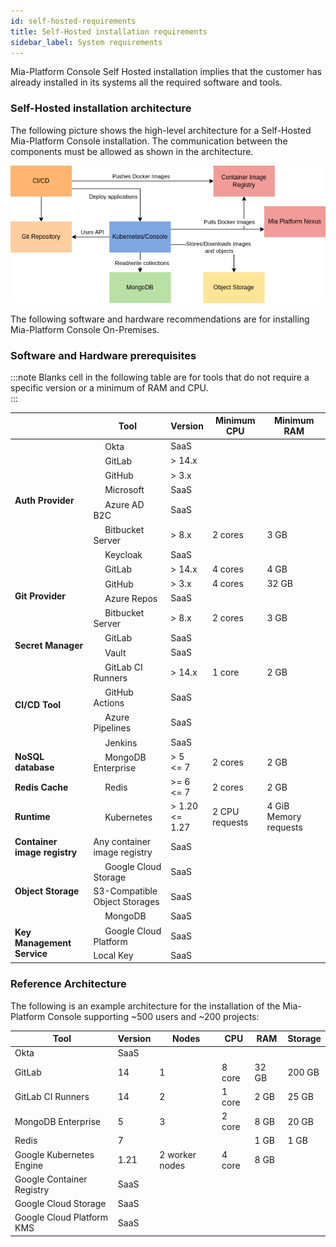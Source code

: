 ```yaml
---
id: self-hosted-requirements
title: Self-Hosted installation requirements
sidebar_label: System requirements
---
```


Mia-Platform Console Self Hosted installation implies that the customer has already installed in its systems all the required software and tools.

### Self-Hosted installation architecture

The following picture shows the high-level architecture for a Self-Hosted Mia-Platform Console installation. The communication between the components must be allowed as shown in the architecture.

![Self-Hosted installation architecture](img/self_hosted_architecture_with_mia_nexus.png)

The following software and hardware recommendations are for installing Mia-Platform Console On-Premises.

### Software and Hardware prerequisites  

:::note
Blanks cell in the following table are for tools that do not require a specific version or a minimum of RAM and CPU.  
:::

<table>
   <thead>
      <tr>
         <th></th>
         <th><strong>Tool</strong></th>
         <th><strong>Version</strong></th>
         <th><strong>Minimum CPU</strong></th>
         <th><strong>Minimum RAM</strong></th>
      </tr>
   </thead>
   <tbody>
      <tr>
         <td rowspan="7"><strong>Auth Provider</strong></td>
         <td><img src="/img/okta.ico" width="15" height="15"/> Okta</td>
         <td>SaaS</td>
         <td></td>
         <td></td>
      </tr>
      <tr>
         <td><img src="/img/gitlab.png" width="15" height="15"/> GitLab</td>
         <td>> 14.x</td>
         <td></td>
         <td></td>
      </tr>
      <tr>
         <td><img src="/img/github.png" width="15" height="15"/> GitHub</td>
         <td>> 3.x</td>
         <td></td>
         <td></td>
      </tr>
      <tr>
         <td><img src="/img/microsoft.ico" width="15" height="15"/> Microsoft</td>
         <td>SaaS</td>
         <td></td>
         <td></td>
      </tr>
      <tr>
         <td><img src="/img/microsoft.ico" width="15" height="15"/> Azure AD B2C</td>
         <td>SaaS</td>
         <td></td>
         <td></td>
      </tr>
      <tr>
         <td><img src="/img/bitbucket-server.ico" width="15" height="15"/> Bitbucket Server</td>
         <td>&gt; 8.x</td>
         <td>2 cores</td>
         <td>3 GB</td>
      </tr>
      <tr>
         <td><img src="/img/keycloak.ico" width="15" height="15"/> Keycloak</td>
         <td>SaaS</td>
         <td></td>
         <td></td>
      </tr>
      <tr>
         <td rowspan="4"><strong>Git Provider</strong></td>
         <td><img src="/img/gitlab.png" width="15" height="15"/> GitLab</td>
         <td>&gt; 14.x</td>
         <td>4 cores</td>
         <td>4 GB</td>
      </tr>
      <tr>
         <td><img src="/img/github.png" width="15" height="15"/> GitHub</td>
         <td>&gt; 3.x</td>
         <td>4 cores</td>
         <td>32 GB</td>
      </tr>
      <tr>
         <td><img src="/img/azure-repos.png" width="15" height="15"/> Azure Repos</td>
         <td>SaaS</td>
         <td></td>
         <td></td>
      </tr>
      <tr>
         <td><img src="/img/bitbucket-server.ico" width="15" height="15"/> Bitbucket Server</td>
         <td>&gt; 8.x</td>
         <td>2 cores</td>
         <td>3 GB</td>
      </tr>
      <tr>
         <td rowspan="2"><strong>Secret Manager</strong></td>
         <td><img src="/img/gitlab.png" width="15" height="15"/> GitLab</td>
         <td>SaaS</td>
         <td></td>
         <td></td>
      </tr>
      <tr>
         <td><img src="/img/vault.png" width="15" height="15"/> Vault</td>
         <td>SaaS</td>
         <td></td>
         <td></td>
      </tr>
      <tr>
         <td rowspan="4"><strong>CI/CD Tool</strong></td>
         <td><img src="/img/gitlab.png" width="15" height="15"/> GitLab CI Runners</td>
         <td>&gt; 14.x</td>
         <td>1 core</td>
         <td>2 GB</td>
      </tr>
      <tr>
         <td><img src="/img/github.png" width="15" height="15"/> GitHub Actions</td>
         <td>SaaS</td>
         <td></td>
         <td></td>
      </tr>
      <tr>
         <td><img src="/img/azure-pipelines.png" width="15" height="15"/> Azure Pipelines</td>
         <td>SaaS</td>
         <td></td>
         <td></td>
      </tr>
      <tr>
         <td><img src="/img/jenkins.png" width="15" height="15"/> Jenkins</td>
         <td>SaaS</td>
         <td></td>
         <td></td>
      </tr>
      <tr>
         <td><strong>NoSQL database</strong></td>
         <td><img src="/img/mongodb.ico" width="15" height="15"/> MongoDB Enterprise</td>
         <td>&gt; 5<br/>&lt;= 7</td>
         <td>2 cores</td>
         <td>2 GB</td>
      </tr>
      <tr>
         <td><strong>Redis Cache</strong></td>
         <td><img src="/img/redis.png" width="15" height="15"/> Redis</td>
         <td>&gt;= 6<br/>&lt;= 7</td>
         <td>2 cores</td>
         <td>2 GB</td>
      </tr>
      <tr>
         <td><strong>Runtime</strong></td>
         <td><img src="/img/kubernetes.png" width="15" height="15"/> Kubernetes</td>
         <td>&gt; 1.20<br/>&lt;= 1.27</td>
         <td>2 CPU requests</td>
         <td>4 GiB Memory requests</td>
      </tr>
      <tr>
         <td><strong>Container image registry</strong></td>
         <td>Any container image registry</td>
         <td>SaaS</td>
         <td></td>
         <td></td>
      </tr>
      <tr>
         <td rowspan="3"><strong>Object Storage</strong></td>
         <td><img src="/img/gcs.png" width="15" height="15"/> Google Cloud Storage</td>
         <td>SaaS</td>
         <td></td>
         <td></td>
      </tr>
      <tr>
        <td>S3-Compatible Object Storages</td>
        <td>SaaS</td>
        <td></td>
        <td></td>
      </tr>
      <tr>
        <td><img src="/img/mongodb.ico" width="15" height="15"/> MongoDB</td>
        <td>SaaS</td>
        <td></td>
        <td></td>
      </tr>
      <tr>
         <td rowspan="2"><strong>Key Management Service</strong></td>
         <td><img src="/img/gcp.ico" width="15" height="15"/> Google Cloud Platform</td>
         <td>SaaS</td>
         <td></td>
         <td></td>
      </tr>
      <tr>
         <td>Local Key</td>
         <td>SaaS</td>
         <td></td>
         <td></td>
      </tr>
   </tbody>
</table>


### Reference Architecture

The following is an example architecture for the installation of the Mia-Platform Console supporting ~500 users and ~200 projects:

| **Tool**                  | **Version** | **Nodes**      | **CPU** | **RAM** | **Storage** |
|---------------------------|-------------|----------------|---------|---------|-------------|
| Okta                      |   SaaS      |                |         |      |          |
| GitLab                    | 14          | 1              | 8 core  | 32 GB   | 200 GB      |
| GitLab CI Runners         | 14          | 2              | 1 core  | 2 GB    | 25 GB       |
| MongoDB Enterprise        | 5           | 3              | 2 core  | 8 GB    | 20 GB       |
| Redis                     | 7           |                |         | 1 GB    | 1 GB       |
| Google Kubernetes Engine  | 1.21        | 2 worker nodes | 4 core  | 8 GB    |          |
| Google Container Registry |   SaaS      |                |      |      |          |
| Google Cloud Storage      |   SaaS      |                |      |      |          |
| Google Cloud Platform KMS |   SaaS      |                |      |      |          |


